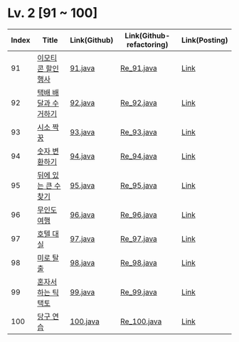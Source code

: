 # Lv. 2 \[91 ~ 100]

| Index | Title | Link(Github) | Link(Github-refactoring) | Link(Posting) |
|----|----|----|----|----|
| 91 | [이모티콘 할인행사](https://school.programmers.co.kr/learn/courses/30/lessons/150368) | [91.java](https://github.com/2384320/Programmers-Algorithm/blob/main/Lv.2/91~100/91.java) | [Re_91.java](https://github.com/2384320/Programmers-Algorithm/blob/main/Lv.2/91~100/Re_91.java) | [Link](https://swift-badge-161.notion.site/Lv-2-091-8e4b1d307445440c9277cdea06746ebe?pvs=4) |
| 92 | [택배 배달과 수거하기](https://school.programmers.co.kr/learn/courses/30/lessons/150369) | [92.java](https://github.com/2384320/Programmers-Algorithm/blob/main/Lv.2/91~100/92.java) | [Re_92.java](https://github.com/2384320/Programmers-Algorithm/blob/main/Lv.2/91~100/Re_92.java) | [Link](https://swift-badge-161.notion.site/Lv-2-092-38d6c5478db84d529d0797ee4cbb6148?pvs=4) |
| 93 | [시소 짝꿍](https://school.programmers.co.kr/learn/courses/30/lessons/152996) | [93.java](https://github.com/2384320/Programmers-Algorithm/blob/main/Lv.2/91~100/93.java) | [Re_93.java](https://github.com/2384320/Programmers-Algorithm/blob/main/Lv.2/91~100/Re_93.java) | [Link](https://swift-badge-161.notion.site/Lv-2-093-a98a00bd5cfe48e190149e6634e6bd65?pvs=4) |
| 94 | [숫자 변환하기](https://school.programmers.co.kr/learn/courses/30/lessons/154538) | [94.java](https://github.com/2384320/Programmers-Algorithm/blob/main/Lv.2/91~100/94.java) | [Re_94.java](https://github.com/2384320/Programmers-Algorithm/blob/main/Lv.2/91~100/Re_94.java) | [Link](https://swift-badge-161.notion.site/Lv-2-094-ad3b496ffb164884a4ef49fe238c6dc5?pvs=4) |
| 95 | [뒤에 있는 큰 수 찾기](https://school.programmers.co.kr/learn/courses/30/lessons/154539) | [95.java](https://github.com/2384320/Programmers-Algorithm/blob/main/Lv.2/91~100/95.java) | [Re_95.java](https://github.com/2384320/Programmers-Algorithm/blob/main/Lv.2/91~100/Re_95.java) | [Link](https://swift-badge-161.notion.site/Lv-2-095-20963ab6dfb141e19481a6b5f36682c6?pvs=4) |
| 96 | [무인도 여행](https://school.programmers.co.kr/learn/courses/30/lessons/154540) | [96.java](https://github.com/2384320/Programmers-Algorithm/blob/main/Lv.2/91~100/96.java) | [Re_96.java](https://github.com/2384320/Programmers-Algorithm/blob/main/Lv.2/91~100/Re_96.java) | [Link](https://swift-badge-161.notion.site/Lv-2-096-2efc686bd78d45cf89f9db9e63a5b6ae?pvs=4) |
| 97 | [호텔 대실](https://school.programmers.co.kr/learn/courses/30/lessons/155651) | [97.java](https://github.com/2384320/Programmers-Algorithm/blob/main/Lv.2/91~100/97.java) | [Re_97.java](https://github.com/2384320/Programmers-Algorithm/blob/main/Lv.2/91~100/Re_97.java) | [Link](https://swift-badge-161.notion.site/Lv-2-097-257d334a4d5a4d5f974ac925cf6c72c0?pvs=4) |
| 98 | [미로 탈출](https://school.programmers.co.kr/learn/courses/30/lessons/159993) | [98.java](https://github.com/2384320/Programmers-Algorithm/blob/main/Lv.2/91~100/98.java) | [Re_98.java](https://github.com/2384320/Programmers-Algorithm/blob/main/Lv.2/91~100/Re_98.java) | [Link](https://swift-badge-161.notion.site/Lv-2-098-03f93b414dc74cd695c585fd936947a8?pvs=4) |
| 99 | [혼자서 하는 틱택토](https://school.programmers.co.kr/learn/courses/30/lessons/160585) | [99.java](https://github.com/2384320/Programmers-Algorithm/blob/main/Lv.2/91~100/99.java) | [Re_99.java](https://github.com/2384320/Programmers-Algorithm/blob/main/Lv.2/91~100/Re_99.java) | [Link](https://swift-badge-161.notion.site/Lv-2-099-45e7ec1fe46942cd849fb6604d2b0a71?pvs=4) |
| 100 | [당구 연습](https://school.programmers.co.kr/learn/courses/30/lessons/169198) | [100.java](https://github.com/2384320/Programmers-Algorithm/blob/main/Lv.2/91~100/100.java) | [Re_100.java](https://github.com/2384320/Programmers-Algorithm/blob/main/Lv.2/91~100/Re_100.java) | [Link](https://swift-badge-161.notion.site/Lv-2-100-0711097f0c9c4d968f969af58ce35de3?pvs=4) |